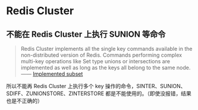 # Redis Cluster

## 不能在 Redis Cluster 上执行 SUNION 等命令

> Redis Cluster implements all the single key commands available in the non-distributed version of Redis. Commands performing complex multi-key operations like Set type unions or intersections are implemented as well as long as the keys all belong to the same node.
> —— [Implemented subset](https://redis.io/docs/reference/cluster-spec/)

所以不能再 Redis Cluster 上执行多个 key 操作的命令，SINTER、SUNION、SDIFF、ZUNIONSTORE、ZINTERSTORE 都是不能使用的。（即使没报错，结果也是不正确的）
